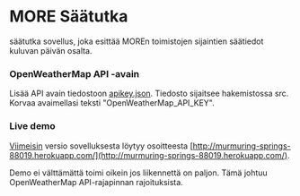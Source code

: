 # MORE Säätutka
säätutka sovellus, joka esittää MOREn toimistojen sijaintien säätiedot kuluvan päivän osalta.

### OpenWeatherMap API -avain
Lisää API avain tiedostoon [apikey.json](https://github.com/Tatatofly/MOREsaatutka/blob/master/src/apikey.json).
Tiedosto sijaitsee hakemistossa src. Korvaa avaimellasi teksti "OpenWeatherMap_API_KEY".

### Live demo
[Viimeisin](https://github.com/Tatatofly/MOREsaatutka/tree/23a0c7300d079f0d5918a5f8099c8f2940ead014) versio sovelluksesta löytyy osoitteesta [http://murmuring-springs-88019.herokuapp.com/](http://murmuring-springs-88019.herokuapp.com/).

Demo ei välttämättä toimi oikein jos liikennettä on paljon. Tämä johtuu OpenWeatherMap API-rajapinnan rajoituksista.
